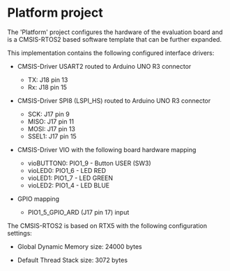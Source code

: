 Platform project
================

The 'Platform' project configures the hardware of the evaluation board
and is a CMSIS-RTOS2 based software template that can be further expanded.

This implementation contains the following configured interface drivers:

  - CMSIS-Driver USART2 routed to Arduino UNO R3 connector
    - TX:    J18 pin 13
    - Rx:    J18 pin 15

  - CMSIS-Driver SPI8 (LSPI_HS) routed to Arduino UNO R3 connector
    - SCK:   J17 pin 9
    - MISO:  J17 pin 11
    - MOSI:  J17 pin 13
    - SSEL1: J17 pin 15

  - CMSIS-Driver VIO with the following board hardware mapping
    - vioBUTTON0: PIO1_9 - Button USER (SW3)
    - vioLED0:    PIO1_6 - LED RED
    - vioLED1:    PIO1_7 - LED GREEN
    - vioLED2:    PIO1_4 - LED BLUE

  - GPIO mapping
    - PIO1_5_GPIO_ARD (J17 pin 17) input

The CMSIS-RTOS2 is based on RTX5 with the following configuration settings:

   - Global Dynamic Memory size: 24000 bytes

   - Default Thread Stack size: 3072 bytes
